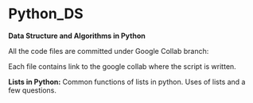 # Python_DS

<b>Data Structure and Algorithms in Python</b>


All the code files are committed under Google Collab branch:

Each file contains link to the google collab where the script is written.

<b>Lists in Python:</b> Common functions of lists in python. Uses of lists and a few questions.
